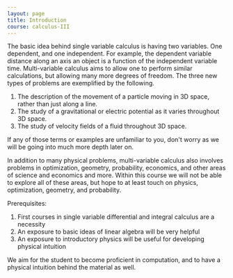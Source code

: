 ```yaml
---
layout: page
title: Introduction
course: calculus-III
---
```


The basic idea behind single variable calculus is having two variables. One dependent, and one independent. For example, the dependent variable distance along an axis an object is a function of the independent variable time. Multi-variable calculus aims to allow one to perform similar calculations, but allowing many more degrees of freedom. The three new types of problems are exemplified by the following.

1. The description of the movement of a particle moving in 3D space, rather than just along a line. 
2. The study of a gravitational or electric potential as it varies throughout 3D space.
3. The study of velocity fields of a fluid throughout 3D space.

If any of those terms or examples are unfamiliar to you, don't worry as we will be going into much more depth later on.

In addition to many physical problems, multi-variable calculus also involves problems in optimization, geometry, probability, economics, and other areas of science and economics and more. Within this course we will not be able to explore all of these areas, but hope to at least touch on physics, optimization, geometry, and probability.

Prerequisites:
1.  First courses in single variable differential and integral calculus are a necessity
2. An exposure to basic ideas of linear algebra will be very helpful
3. An exposure to introductory physics will be useful for developing physical intuition

We aim for the student to become proficient in computation, and to have a physical intuition behind the material as well. 
